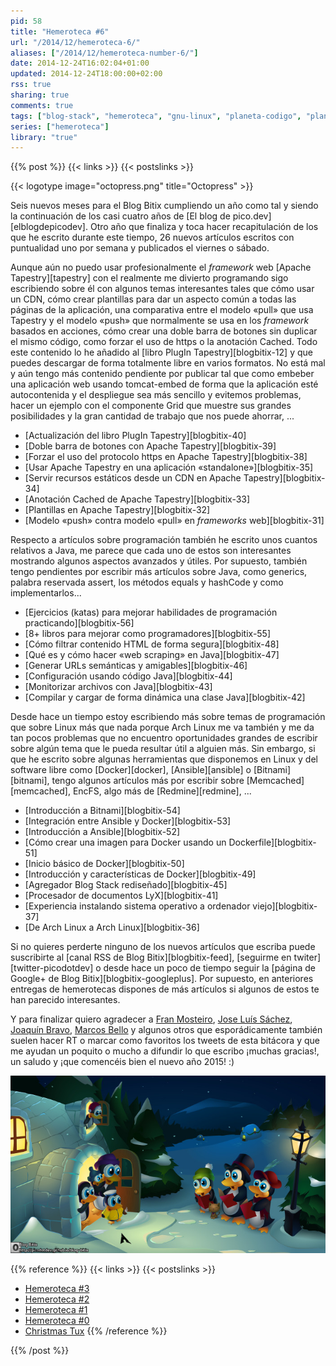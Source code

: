 ```yaml
---
pid: 58
title: "Hemeroteca #6"
url: "/2014/12/hemeroteca-6/"
aliases: ["/2014/12/hemeroteca-number-6/"]
date: 2014-12-24T16:02:04+01:00
updated: 2014-12-24T18:00:00+02:00
rss: true
sharing: true
comments: true
tags: ["blog-stack", "hemeroteca", "gnu-linux", "planeta-codigo", "planeta-linux", "software", "software-libre"]
series: ["hemeroteca"]
library: "true"
---
```


{{% post %}}
{{< links >}}
{{< postslinks >}}

{{< logotype image="octopress.png" title="Octopress" >}}

Seis nuevos meses para el Blog Bitix cumpliendo un año como tal y siendo la continuación de los casi cuatro años de [El blog de pico.dev][elblogdepicodev]. Otro año que finaliza y toca hacer recapitulación de los que he escrito durante este tiempo, 26 nuevos artículos escritos con puntualidad uno por semana y publicados el viernes o sábado.

Aunque aún no puedo usar profesionalmente el _framework_ web [Apache Tapestry][tapestry] con el realmente me divierto programando sigo escribiendo sobre él con algunos temas interesantes tales que cómo usar un CDN, cómo crear plantillas para dar un aspecto común a todas las páginas de la aplicación, una comparativa entre el modelo «pull» que usa Tapestry y el modelo «push» que normalmente se usa en los _framework_ basados en acciones, cómo crear una doble barra de botones sin duplicar el mismo código, como forzar el uso de https o la anotación Cached. Todo este contenido lo he añadido al [libro PlugIn Tapestry][blogbitix-12] y que puedes descargar de forma totalmente libre en varios formatos. No está mal y aún tengo más contenido pendiente por publicar tal que como embeber una aplicación web usando tomcat-embed de forma que la aplicación esté autocontenida y el despliegue sea más sencillo y evitemos problemas, hacer un ejemplo con el componente Grid que muestre sus grandes posibilidades y la gran cantidad de trabajo que nos puede ahorrar, ...

* [Actualización del libro PlugIn Tapestry][blogbitix-40]
* [Doble barra de botones con Apache Tapestry][blogbitix-39]
* [Forzar el uso del protocolo https en Apache Tapestry][blogbitix-38]
* [Usar Apache Tapestry en una aplicación «standalone»][blogbitix-35]
* [Servir recursos estáticos desde un CDN en Apache Tapestry][blogbitix-34]
* [Anotación Cached de Apache Tapestry][blogbitix-33]
* [Plantillas en Apache Tapestry][blogbitix-32]
* [Modelo «push» contra modelo «pull» en _frameworks_ web][blogbitix-31]

Respecto a artículos sobre programación también he escrito unos cuantos relativos a Java, me parece que cada uno de estos son interesantes mostrando algunos aspectos avanzados y útiles. Por supuesto, también tengo pendientes por escribir más artículos sobre Java, como generics, palabra reservada assert, los métodos equals y hashCode y como implementarlos...

* [Ejercicios (katas) para mejorar habilidades de programación practicando][blogbitix-56]
* [8+ libros para mejorar como programadores][blogbitix-55]
* [Cómo filtrar contenido HTML de forma segura][blogbitix-48]
* [Qué es y cómo hacer «web scraping» en Java][blogbitix-47]
* [Generar URLs semánticas y amigables][blogbitix-46]
* [Configuración usando código Java][blogbitix-44]
* [Monitorizar archivos con Java][blogbitix-43]
* [Compilar y cargar de forma dinámica una clase Java][blogbitix-42]

Desde hace un tiempo estoy escribiendo más sobre temas de programación que sobre Linux más que nada porque Arch Linux me va también y me da tan pocos problemas que no encuentro oportunidades grandes de escribir sobre algún tema que le pueda resultar útil a alguien más. Sin embargo, si que he escrito sobre algunas herramientas que disponemos en Linux y del software libre como [Docker][docker], [Ansible][ansible] o [Bitnami][bitnami], tengo algunos artículos más por escribir sobre [Memcached][memcached], EncFS, algo más de [Redmine][redmine], ...

* [Introducción a Bitnami][blogbitix-54]
* [Integración entre Ansible y Docker][blogbitix-53]
* [Introducción a Ansible][blogbitix-52]
* [Cómo crear una imagen para Docker usando un Dockerfile][blogbitix-51]
* [Inicio básico de Docker][blogbitix-50]
* [Introducción y características de Docker][blogbitix-49]
* [Agregador Blog Stack rediseñado][blogbitix-45]
* [Procesador de documentos LyX][blogbitix-41]
* [Experiencia instalando sistema operativo a ordenador viejo][blogbitix-37]
* [De Arch Linux a Arch Linux][blogbitix-36]

Si no quieres perderte ninguno de los nuevos artículos que escriba puede suscribirte al [canal RSS de Blog Bitix][blogbitix-feed], [seguirme en twiter][twitter-picodotdev] o desde hace un poco de tiempo seguir la [página de Google+ de Blog Bitix][blogbitix-googleplus]. Por supuesto, en anteriores entregas de hemerotecas dispones de más artículos si algunos de estos te han parecido interesantes.

Y para finalizar quiero agradecer a [Fran Mosteiro](https://twitter.com/fran_mosteiro), [Jose Luís Sáchez](https://twitter.com/josetesan), [Joaquín Bravo](https://twitter.com/jbravo), [Marcos Bello](https://twitter.com/mbmerayo) y algunos otros que esporádicamente también suelen hacer RT o marcar como favoritos los tweets de esta bitácora y que me ayudan un poquito o mucho a difundir lo que escribo ¡muchas gracias!, un saludo y ¡que comencéis bien el nuevo año 2015! :)

<div class="media" style="text-align: center;">
	<img src="assets/images/posts/2014/58/christmastux2014.jpg" alt="Christmastux 2014" title="Christmastux 2014">
</div>

{{% reference %}}
{{< links >}}
{{< postslinks >}}
* [Hemeroteca #3](https://elblogdepicodev.blogspot.com.es/2013/06/hemeroteca-3.html)
* [Hemeroteca #2](https://elblogdepicodev.blogspot.com.es/2012/12/el-blog-de-picodev-te-desea-un-2013.html)
* [Hemeroteca #1](https://elblogdepicodev.blogspot.com.es/2012/06/hemeroteca-1.html)
* [Hemeroteca #0](https://elblogdepicodev.blogspot.com.es/2011/12/feliz-navidad-y-prospero-2012.html)
* [Christmas Tux](http://www.klowner.com/wallpaper/)
{{% /reference %}}

{{% /post %}}
